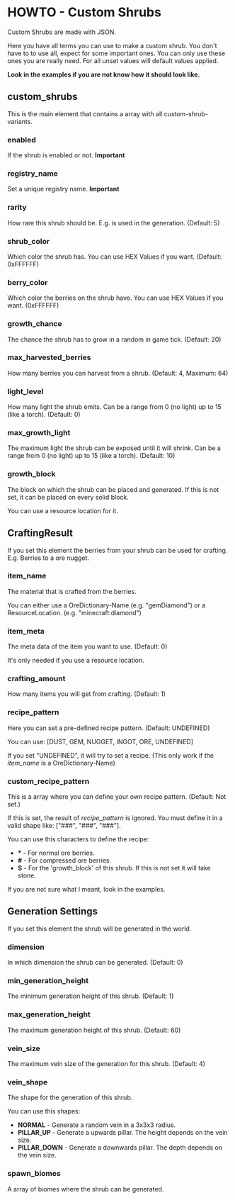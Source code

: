 # HOWTO - Custom Shrubs

Custom Shrubs are made with JSON.

Here you have all terms you can use to make a custom shrub.
You don't have to to use all, expect for some important ones. You can only use these ones you are really need.
For all unset values will default values applied.

**Look in the examples if you are not know how it should look like.**

## custom_shrubs
This is the main element that contains a array with all custom-shrub-variants.

### enabled
If the shrub is enabled or not. **Important**

### registry_name
Set a unique registry name. **Important**

### rarity
How rare this shrub should be. E.g. is used in the generation. (Default: 5)

### shrub_color
Which color the shrub has. You can use HEX Values if you want. (Default: 0xFFFFFF)

### berry_color
Which color the berries on the shrub have. You can use HEX Values if you want. (0xFFFFFF)

### growth_chance
The chance the shrub has to grow in a random in game tick. (Default: 20)

### max_harvested_berries
How many berries you can harvest from a shrub. (Default: 4, Maximum: 64)

### light_level
How many light the shrub emits. Can be a range from 0 (no light) up to 15 (like a torch). (Default: 0)

### max_growth_light
The maximum light the shrub can be exposed until it will shrink.
Can be a range from 0 (no light) up to 15 (like a torch). (Default: 10)

### growth_block
The block on which the shrub can be placed and generated. If this is not set, it can be placed on every solid block.

You can use a resource location for it.


## CraftingResult
If you set this element the berries from your shrub can be used for crafting.
E.g. Berries to a ore nugget.

### item_name
The material that is crafted from the berries.

You can either use a OreDictionary-Name (e.g. "gemDiamond") or a ResourceLocation. (e.g. "minecraft:diamond")

### item_meta
The meta data of the item you want to use. (Default: 0)

It's only needed if you use a resource location.

### crafting_amount
How many items you will get from crafting. (Default: 1)

### recipe_pattern
Here you can set a pre-defined recipe pattern. (Default: UNDEFINED)

You can use: [DUST, GEM, NUGGET, INGOT, ORE, UNDEFINED]

If you set "UNDEFINED", it will try to set a recipe. (This only work if the *item_name* is a OreDictionary-Name)

### custom_recipe_pattern
This is a array where you can define your own recipe pattern. (Default: Not set.)

If this is set, the result of *recipe_pattern* is ignored. You must define it in a valid shape like: ["###", "###", "###"].

You can use this characters to define the recipe:

- **\*** - For normal ore berries.
- **#** - For compressed ore berries.
- **S** - For the 'growth_block' of this shrub. If this is not set it will take stone.

If you are not sure what I meant, look in the examples.


## Generation Settings
If you set this element the shrub will be generated in the world.

### dimension
In which dimension the shrub can be generated. (Default: 0)

### min_generation_height
The minimum generation height of this shrub. (Default: 1)

### max_generation_height
The maximum generation height of this shrub. (Default: 60)

### vein_size
The maximum vein size of the generation for this shrub. (Default: 4)

### vein_shape
The shape for the generation of this shrub.

You can use this shapes:

- **NORMAL** -  Generate a random vein in a 3x3x3 radius.
- **PILLAR_UP** - Generate a upwards pillar. The height depends on the vein size.
- **PILLAR_DOWN** - Generate a downwards pillar. The depth depends on the vein size.

### spawn_biomes
A array of biomes where the shrub can be generated.
